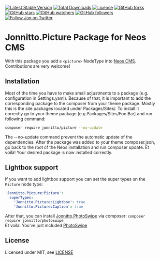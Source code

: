 [![Latest Stable Version](https://poser.pugx.org/jonnitto/picture/v/stable)](https://packagist.org/packages/jonnitto/picture)
[![Total Downloads](https://poser.pugx.org/jonnitto/picture/downloads)](https://packagist.org/packages/jonnitto/picture)
[![License](https://poser.pugx.org/jonnitto/picture/license)](LICENSE)
[![GitHub forks](https://img.shields.io/github/forks/jonnitto/Jonnitto.Picture.svg?style=social&label=Fork)](https://github.com/jonnitto/Jonnitto.Picture/fork)
[![GitHub stars](https://img.shields.io/github/stars/jonnitto/Jonnitto.Picture.svg?style=social&label=Stars)](https://github.com/jonnitto/Jonnitto.Picture/stargazers)
[![GitHub watchers](https://img.shields.io/github/watchers/jonnitto/Jonnitto.Picture.svg?style=social&label=Watch)](https://github.com/jonnitto/Jonnitto.Picture/subscription)
[![GitHub followers](https://img.shields.io/github/followers/jonnitto.svg?style=social&label=Follow)](https://github.com/jonnitto/followers)
[![Follow Jon on Twitter](https://img.shields.io/twitter/follow/jonnitto.svg?style=social&label=Follow)](https://twitter.com/jonnitto)

Jonnitto.Picture Package for Neos CMS
=====================================

With this package you add a `<picture>` NodeType into [Neos CMS](https://www.neos.io).  
Contributions are very welcome!

Installation
------------
Most of the time you have to make small adjustments to a package (e.g. configuration in Settings.yaml). Because of that, it is important to add the corresponding package to the composer from your theme package. Mostly this is the site packages located under Packages/Sites/. To install it correctly go to your theme package (e.g.Packages/Sites/Foo.Bar) and run following command:

```bash
composer require jonnitto/picture --no-update
```

The --no-update command prevent the automatic update of the dependencies. After the package was added to your theme composer.json, go back to the root of the Neos installation and run composer update. Et voilà! Your desired package is now installed correctly.


Lightbox support
----------------

If you want to add lightbox support you can set the super types on the `Picture` node type:

```yaml
'Jonnitto.Picture:Picture':
  superTypes:
    'Jonnitto.Picture:Lightbox': true
    'Jonnitto.Picture:Caption': true
```

After that, you can install [Jonnitto.PhotoSwipe](https://github.com/jonnitto/Jonnitto.PhotoSwipe) via composer: `composer require jonnitto/photoswipe`  
Et voilà: You've just included [PhotoSwipe](http://photoswipe.com/)



License
-------

Licensed under MIT, see [LICENSE](LICENSE)
